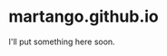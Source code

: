 # martango.github.io

I'll put something here soon.

<ul>
</ul>

<span>
  <script src="//cdnjs.cloudflare.com/ajax/libs/socket.io/2.2.0/socket.io.js"></script>
  <script type="text/javascript">
    const sock = io("https://marchat.herokuapp.com/");
    const ul = document.querySelector("ul");
    sock.on("chatmsg", function (msg) {
      const li = document.createElement("li");
      li.innerText = msg;
      ul.appendChild(li);
    });
    setInterval(function () {
      sock.send("Ping!")
    }, 1000);
  </script>
</span>
